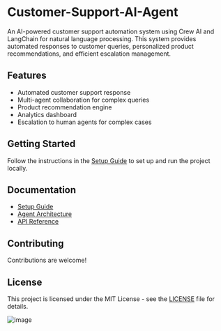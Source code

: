 # Customer-Support-AI-Agent
An AI-powered customer support automation system using Crew AI and LangChain for natural language processing. This system provides automated responses to customer queries, personalized product recommendations, and efficient escalation management.

## Features

- Automated customer support response
- Multi-agent collaboration for complex queries
- Product recommendation engine
- Analytics dashboard
- Escalation to human agents for complex cases

## Getting Started

Follow the instructions in the [Setup Guide](docs/SetupGuide.md) to set up and run the project locally.

## Documentation

- [Setup Guide](docs/SetupGuide.md)
- [Agent Architecture](docs/AgentArchitecture.md)
- [API Reference](docs/APIReference.md)

## Contributing

Contributions are welcome! 

## License

This project is licensed under the MIT License - see the [LICENSE](LICENSE) file for details.

![image](https://github.com/user-attachments/assets/4ccd3b5b-6f81-49bf-8a4e-6d57c097d9ac)



